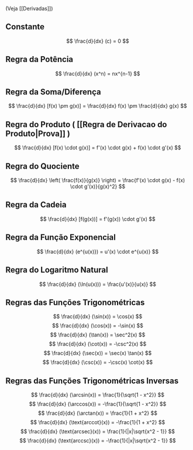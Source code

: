 (Veja [[Derivadas]])
## Constante
$$ \frac{d}{dx} (c) = 0 $$
## Regra da Potência
$$ \frac{d}{dx} (x^n) = nx^{n-1} $$

## Regra da Soma/Diferença
$$ \frac{d}{dx} [f(x) \pm g(x)] = \frac{d}{dx} f(x) \pm \frac{d}{dx} g(x) $$

## Regra do Produto ( [[Regra de Derivacao do Produto|Prova]] )
$$ \frac{d}{dx} [f(x) \cdot g(x)] = f'(x) \cdot g(x) + f(x) \cdot g'(x) $$

## Regra do Quociente 
$$ \frac{d}{dx} \left( \frac{f(x)}{g(x)} \right) = \frac{f'(x) \cdot g(x) - f(x) \cdot g'(x)}{g(x)^2} $$

## Regra da Cadeia
$$ \frac{d}{dx} [f(g(x))] = f'(g(x)) \cdot g'(x) $$

## Regra da Função Exponencial
$$ \frac{d}{dx} (e^{u(x)}) = u'(x) \cdot e^{u(x)} $$

## Regra do Logaritmo Natural
$$ \frac{d}{dx} (\ln(u(x))) = \frac{u'(x)}{u(x)} $$

## Regras das Funções Trigonométricas
$$ \frac{d}{dx} (\sin(x)) = \cos(x) $$
$$ \frac{d}{dx} (\cos(x)) = -\sin(x) $$
$$ \frac{d}{dx} (\tan(x)) = \sec^2(x) $$
$$ \frac{d}{dx} (\cot(x)) = -\csc^2(x) $$
$$ \frac{d}{dx} (\sec(x)) = \sec(x) \tan(x) $$
$$ \frac{d}{dx} (\csc(x)) = -\csc(x) \cot(x) $$

## Regras das Funções Trigonométricas Inversas
$$ \frac{d}{dx} (\arcsin(x)) = \frac{1}{\sqrt{1 - x^2}} $$
$$ \frac{d}{dx} (\arccos(x)) = -\frac{1}{\sqrt{1 - x^2}} $$
$$ \frac{d}{dx} (\arctan(x)) = \frac{1}{1 + x^2} $$
$$ \frac{d}{dx} (\text{arccot}(x)) = -\frac{1}{1 + x^2} $$
$$ \frac{d}{dx} (\text{arcsec}(x)) = \frac{1}{|x|\sqrt{x^2 - 1}} $$
$$ \frac{d}{dx} (\text{arccsc}(x)) = -\frac{1}{|x|\sqrt{x^2 - 1}} $$

